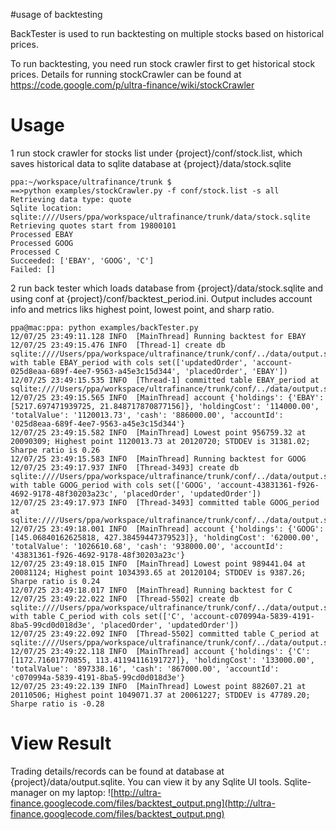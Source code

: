 #usage of backtesting

BackTester is used to run backtesting on multiple stocks based on historical prices.

To run backtesting, you need run stock crawler first to get historical stock prices. Details for running stockCrawler can be found at
https://code.google.com/p/ultra-finance/wiki/stockCrawler

# Usage #
1 run stock crawler for stocks list under {project}/conf/stock.list, which saves historical data to sqlite database at {project}/data/stock.sqlite

```
ppa:~/workspace/ultrafinance/trunk $
==>python examples/stockCrawler.py -f conf/stock.list -s all
Retrieving data type: quote
Sqlite location: sqlite:////Users/ppa/workspace/ultrafinance/trunk/data/stock.sqlite
Retrieving quotes start from 19800101
Processed EBAY
Processed GOOG
Processed C
Succeeded: ['EBAY', 'GOOG', 'C']
Failed: []
```

2 run back tester which loads database from {project}/data/stock.sqlite and using conf at {project}/conf/backtest\_period.ini. Output includes account info and metrics liks highest point, lowest point, and sharp ratio.
```
ppa@mac:ppa: python examples/backTester.py 
12/07/25 23:49:11.128 INFO  [MainThread] Running backtest for EBAY
12/07/25 23:49:15.476 INFO  [Thread-1] create db sqlite:////Users/ppa/workspace/ultrafinance/trunk/conf/../data/output.sqlite with table EBAY_period with cols set(['updatedOrder', 'account-025d8eaa-689f-4ee7-9563-a45e3c15d344', 'placedOrder', 'EBAY'])
12/07/25 23:49:15.535 INFO  [Thread-1] committed table EBAY_period at sqlite:////Users/ppa/workspace/ultrafinance/trunk/conf/../data/output.sqlite
12/07/25 23:49:15.565 INFO  [MainThread] account {'holdings': {'EBAY': [5217.697471939725, 21.848717870877156]}, 'holdingCost': '114000.00', 'totalValue': '1120013.73', 'cash': '886000.00', 'accountId': '025d8eaa-689f-4ee7-9563-a45e3c15d344'}
12/07/25 23:49:15.582 INFO  [MainThread] Lowest point 956759.32 at 20090309; Highest point 1120013.73 at 20120720; STDDEV is 31381.02; Sharpe ratio is 0.26
12/07/25 23:49:15.583 INFO  [MainThread] Running backtest for GOOG
12/07/25 23:49:17.937 INFO  [Thread-3493] create db sqlite:////Users/ppa/workspace/ultrafinance/trunk/conf/../data/output.sqlite with table GOOG_period with cols set(['GOOG', 'account-43831361-f926-4692-9178-48f30203a23c', 'placedOrder', 'updatedOrder'])
12/07/25 23:49:17.973 INFO  [Thread-3493] committed table GOOG_period at sqlite:////Users/ppa/workspace/ultrafinance/trunk/conf/../data/output.sqlite
12/07/25 23:49:18.001 INFO  [MainThread] account {'holdings': {'GOOG': [145.06840162625818, 427.38459447379523]}, 'holdingCost': '62000.00', 'totalValue': '1026610.68', 'cash': '938000.00', 'accountId': '43831361-f926-4692-9178-48f30203a23c'}
12/07/25 23:49:18.015 INFO  [MainThread] Lowest point 989441.04 at 20081124; Highest point 1034393.65 at 20120104; STDDEV is 9387.26; Sharpe ratio is 0.24
12/07/25 23:49:18.017 INFO  [MainThread] Running backtest for C
12/07/25 23:49:22.022 INFO  [Thread-5502] create db sqlite:////Users/ppa/workspace/ultrafinance/trunk/conf/../data/output.sqlite with table C_period with cols set(['C', 'account-c070994a-5839-4191-8ba5-99cd0d018d3e', 'placedOrder', 'updatedOrder'])
12/07/25 23:49:22.092 INFO  [Thread-5502] committed table C_period at sqlite:////Users/ppa/workspace/ultrafinance/trunk/conf/../data/output.sqlite
12/07/25 23:49:22.118 INFO  [MainThread] account {'holdings': {'C': [1172.71601770855, 113.41194116191727]}, 'holdingCost': '133000.00', 'totalValue': '897338.16', 'cash': '867000.00', 'accountId': 'c070994a-5839-4191-8ba5-99cd0d018d3e'}
12/07/25 23:49:22.139 INFO  [MainThread] Lowest point 882607.21 at 20110506; Highest point 1049071.37 at 20061227; STDDEV is 47789.20; Sharpe ratio is -0.28
```

# View Result #
Trading details/records can be found at database at {project}/data/output.sqlite. You can view it by any Sqlite UI tools. Sqlite-manager on my laptop:
![http://ultra-finance.googlecode.com/files/backtest_output.png](http://ultra-finance.googlecode.com/files/backtest_output.png)